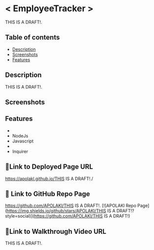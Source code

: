# < EmployeeTracker >
THIS IS A DRAFT!.


## Table of contents
* [Description](#description)
* [Screenshots](#screenshots)
* [Features](#features)


## Description

THIS IS A DRAFT!.


## Screenshots

<!-- ![THIS IS A DRAFT Screenshot](https://github.com/APOLAKl/THIS IS A DRAFT!.) -->


## Features
* 
* NodeJs
* Javascript
* 
* Inquirer


## 🔗Link to Deployed Page URL
https://apolakl.github.io/THIS IS A DRAFT!./

## 🔗 Link to GitHub Repo Page
https://github.com/APOLAKl/THIS IS A DRAFT!.   [![APOLAKl Repo Page](https://img.shields.io/github/stars/APOLAKl/THIS IS A DRAFT!?style=social)](https://github.com/APOLAKl/THIS IS A DRAFT!)

## 🔗Link to Walkthrough Video URL
THIS IS A DRAFT!.
